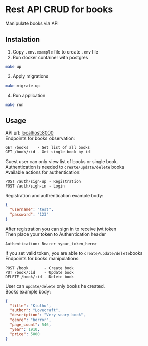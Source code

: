 # Rest API CRUD for books

Manipulate books via API

## Instalation

1. Copy `.env.example` file to create `.env` file
2. Run docker container with postgres

```bash
make up
```

3. Apply migrations

```bash
make migrate-up
```

4. Run application

```bash
make run
```

## Usage

API url: [localhost:8000](http://localhost:8000)\
Endpoints for books observation:

```
GET /books    - Get list of all books
GET /book/:id - Get single book by id
```

Guest user can only view list of books or single book.\
Authentication is needed to `create/update/delete` books\
Available actions for authentication:

```
POST /auth/sign-up - Registration
POST /auth/sigh-in - Login
```

Registration and authentication example body:

```json
{
  "username": "test",
  "password": "123"
}
```

After registration you can sign in to receive jwt token\
Then place your token to Authentication header

```
Authentication: Bearer <your_token_here>
```

If you set valid token, you are able to `create/update/delete`books\
Endpoints for books manipulations:

```
POST /book       - Create book
PUT /book/:id    - Update book
DELETE /book/:id - Delete book
```

User can `update/delete` only books he created.\
Books example body:

```json
{
  "title": "Ktulhu",
  "author": "Lovecraft",
  "description": "Very scary book",
  "genre": "horror",
  "page_count": 546,
  "year": 1910,
  "price": 5000
}
```
